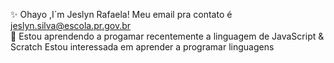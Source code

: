 
✨ Ohayo ,I´m Jeslyn Rafaela!
    Meu email pra contato é jeslyn.silva@escola.pr.gov.br      
🦋 Estou aprendendo a progamar recentemente a linguagem de JavaScript & Scratch
   Estou interessada em aprender a programar linguagens   
